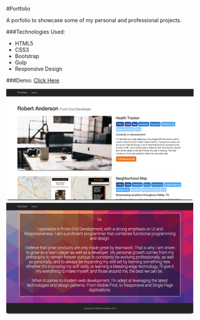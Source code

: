 #Portfolio

A porfolio to showcase some of my personal and professional projects.

###Technologies Used:

* HTML5
* CSS3
* Bootstrap
* Gulp
* Responsive Design


###Demo:
[Click Here](http://samurairanderson.github.io/Portfolio/)


![Home image](src/img/home.png)
![About image](about.png)
